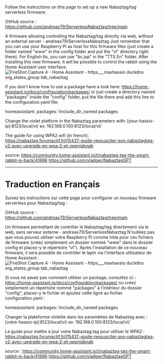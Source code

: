 Follow the instructions on this page to set up a new Nabaztag/tag serverless firmware:

GitHub source :
  https://github.com/andreax79/ServerlessNabaztag/tree/main

A firmware allowing controlling the Nabaztag/tag directly via web, without an external server - andreax79/ServerlessNabaztag
Just remember that you can use your Raspberry Pi as host for this firmware files (just create a folder named "www" in the config folder and put the "vl" directory right there). For English tts, you can use "bc.jsp" in the "TTS En" folder.
After installing this new firmware, it will be possible to control the rabbit using the Home Assistant user interface:
![FireShot Capture 4 - Home Assistant - https___maxhassio duckdns org_states_group tab_nabaztag](https://github.com/user-attachments/assets/76396d13-a4cb-4041-aa77-7e3cd82eb915)

If you don't know how to use a package have a look here: https://home-assistant.io/docs/configuration/packages/ or just create a directory named "packages" inside the "config" folder, put the file there and add this line to the configuration.yaml file:

homeassistant:
  packages: !include_dir_named packages

Change the violet platform in the Nabaztag parameters with:
[your-hassio-ip]:8123/local/vl/
ex:
192.168.0.100:8123/local/vl/

The guide for using WPA2 wifi (in french):
  https://nabaztag.forumactif.fr/t15437-guide-ressusciter-son-nabaztagtag-v2-avec-upgrade-en-wpa-2-et-openjabnab

source: https://community.home-assistant.io/t/nabaztag-tag-the-smart-rabbit-is-back/41696
        https://github.com/vladger/NabaztagGPT

---

# Traduction en Français

Suivez les instructions sur cette page pour configurer un nouveau firmware serverless pour Nabaztag/tag :

GitHub source :
  https://github.com/andreax79/ServerlessNabaztag/tree/main

Un firmware permettant de contrôler le Nabaztag/tag directement via le web, sans serveur externe - andreax79/ServerlessNabaztag
N'oubliez pas que vous pouvez utiliser votre Raspberry Pi comme hôte pour ces fichiers de firmware (créez simplement un dossier nommé "www" dans le dossier config et placez-y le répertoire "vl").
Après l'installation de ce nouveau firmware, il sera possible de contrôler le lapin via l'interface utilisateur de Home Assistant :
![FireShot Capture 4 - Home Assistant - https___maxhassio duckdns org_states_group tab_nabaztag](https://github.com/user-attachments/assets/76396d13-a4cb-4041-aa77-7e3cd82eb915)

Si vous ne savez pas comment utiliser un package, consultez ici : https://home-assistant.io/docs/configuration/packages/ ou créez simplement un répertoire nommé "packages" à l'intérieur du dossier "config", placez-y le fichier et ajoutez cette ligne au fichier configuration.yaml :

homeassistant:
  packages: !include_dir_named packages

Changer la plateforme violette dans les paramètres de Nabaztag avec :
[votre-hassio-ip]:8123/local/vl/
ex:
192.168.0.100:8123/local/vl/

Le guide pour mettre à jour votre Nabaztag:tag pour utiliser le WPA2 :
  https://nabaztag.forumactif.fr/t15437-guide-ressusciter-son-nabaztagtag-v2-avec-upgrade-en-wpa-2-et-openjabnab

source : https://community.home-assistant.io/t/nabaztag-tag-the-smart-rabbit-is-back/41696
         https://github.com/vladger/NabaztagGPT
